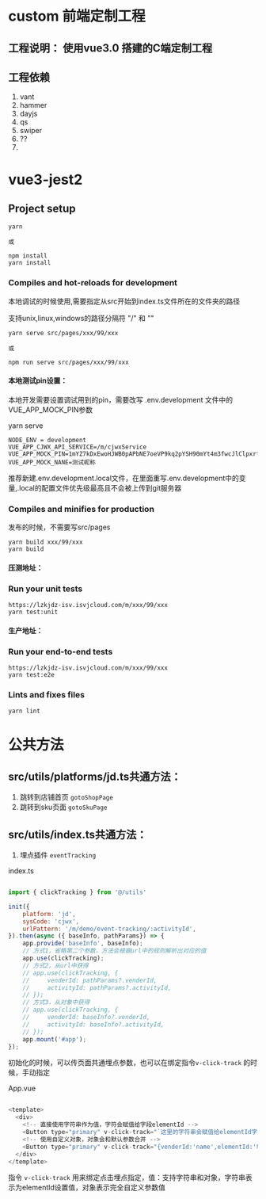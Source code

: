 # custom 前端定制工程

## 工程说明： 使用vue3.0 搭建的C端定制工程

## 工程依赖
1. vant
2. hammer
3. dayjs
4. qs
5. swiper
6. ??
7.
# vue3-jest2

## Project setup

```
yarn

或

npm install
yarn install
```

### Compiles and hot-reloads for development

本地调试的时候使用,需要指定从src开始到index.ts文件所在的文件夹的路径

支持unix,linux,windows的路径分隔符 "/" 和 "\"

```
yarn serve src/pages/xxx/99/xxx

或

npm run serve src/pages/xxx/99/xxx
```

#### 本地测试pin设置：
本地开发需要设置调试用到的pin，需要改写 .env.development 文件中的VUE_APP_MOCK_PIN参数

yarn serve
```
NODE_ENV = development
VUE_APP_CJWX_API_SERVICE=/m/cjwxService
VUE_APP_MOCK_PIN=1mYZ7kDxEwoHJWB0pAPbNE7oeVP9kq2pYSH90mYt4m3fwcJlClpxrfmVYaGKuquQkdK3rLBQpEQH9V4tdrrh0w==
VUE_APP_MOCK_NANE=测试昵称
```

推荐新建.env.development.local文件，在里面重写.env.development中的变量,.local的配置文件优先级最高且不会被上传到git服务器

### Compiles and minifies for production
发布的时候，不需要写src/pages

```
yarn build xxx/99/xxx
yarn build
```

#### 压测地址：
### Run your unit tests
```
https://lzkjdz-isv.isvjcloud.com/m/xxx/99/xxx
yarn test:unit
```
#### 生产地址：

### Run your end-to-end tests
```
https://lzkjdz-isv.isvjcloud.com/m/xxx/99/xxx
yarn test:e2e
```

### Lints and fixes files

```
yarn lint
```

# 公共方法

## src/utils/platforms/jd.ts共通方法：

1. 跳转到店铺首页 `gotoShopPage`
2. 跳转到sku页面 `gotoSkuPage`

## src/utils/index.ts共通方法：

1. 埋点插件 `eventTracking`

index.ts
```javascript

import { clickTracking } from '@/utils'

init({
    platform: 'jd',
    sysCode: 'cjwx',
    urlPattern: '/m/demo/event-tracking/:activityId',
}).then(async ({ baseInfo, pathParams}) => {
    app.provide('baseInfo', baseInfo);
    // 方式1，省略第二个参数，方法会根据url中的规则解析出对应的值
    app.use(clickTracking);
    // 方式2，从url中获得
    // app.use(clickTracking, {
    //     venderId: pathParams?.venderId,
    //     activityId: pathParams?.activityId,
    // });
    // 方式3，从对象中获得
    // app.use(clickTracking, {
    //     venderId: baseInfo?.venderId,
    //     activityId: baseInfo?.activityId,
    // });
    app.mount('#app');
});

```

初始化的时候，可以传页面共通埋点参数，也可以在绑定指令`v-click-track` 的时候，手动指定

App.vue
```javascript

<template>
  <div>
    <!-- 直接使用字符串作为值，字符会赋值给字段elementId -->
    <Button type="primary" v-click-track="`这里的字符串会赋值给elementId字段`">点击埋点</Button>
    <!-- 使用自定义对象，对象会和默认参数合并 -->
    <Button type="primary" v-click-track="{venderId:'name',elementId:'埋点', activityId:'value'}">点击埋点</Button>
  </div>
</template>

```

指令 `v-click-track` 用来绑定点击埋点指定，值：支持字符串和对象，字符串表示为elementId设置值，对象表示完全自定义参数值


